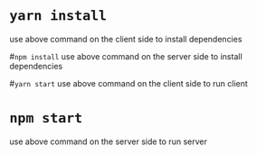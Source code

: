 
# `yarn install`
use above command on the client side to install dependencies

#`npm install`
use above command on the server side to install dependencies

#`yarn start`
use above command on the client side to run client

# `npm start`
use above command on the server side to run server